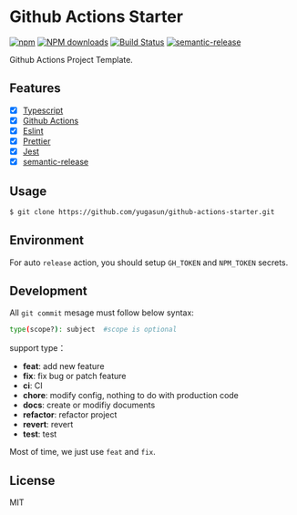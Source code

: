 # Github Actions Starter

[![npm](https://img.shields.io/npm/v/@yugasun/github-actions-starter)](http://www.npmtrends.com/@yugasun/github-actions-starter)
[![NPM downloads](http://img.shields.io/npm/dm/@yugasun/github-actions-starter.svg?style=flat-square)](http://www.npmtrends.com/@yugasun/github-actions-starter)
[![Build Status](https://github.com/yugasun/github-actions-starter/workflows/Release/badge.svg?branch=master)](https://github.com/yugasun/github-actions-starter/actions?query=workflow:Release+branch:master)
[![semantic-release](https://img.shields.io/badge/%20%20%F0%9F%93%A6%F0%9F%9A%80-semantic--release-e10079.svg)](https://github.com/semantic-release/semantic-release)

Github Actions Project Template.

## Features

- [x] [Typescript](https://github.com/microsoft/TypeScript)
- [x] [Github Actions](https://github.com/features/actions)
- [x] [Eslint](https://github.com/eslint/eslint)
- [x] [Prettier](https://github.com/prettier/prettier)
- [x] [Jest](https://github.com/facebook/jest)
- [x] [semantic-release](https://github.com/semantic-release/semantic-release)

## Usage

```bash
$ git clone https://github.com/yugasun/github-actions-starter.git
```

## Environment

For auto `release` action, you should setup `GH_TOKEN` and `NPM_TOKEN` secrets.

## Development

All `git commit` mesage must follow below syntax:

```bash
type(scope?): subject  #scope is optional
```

support type：

- **feat**: add new feature
- **fix**: fix bug or patch feature
- **ci**: CI
- **chore**: modify config, nothing to do with production code
- **docs**: create or modifiy documents
- **refactor**: refactor project
- **revert**: revert
- **test**: test

Most of time, we just use `feat` and `fix`.

## License

MIT
